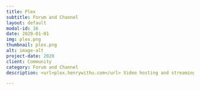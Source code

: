 ```yaml
---
title: Plex
subtitle: Forum and Channel
layout: default
modal-id: 16
date: 2020-01-01
img: plex.png
thumbnail: plex.png
alt: image-alt
project-date: 2020
client: Community
category: Forum and Channel
description: <url>plex.henrywithu.com</url> Video hosting and streaming.

---
```

